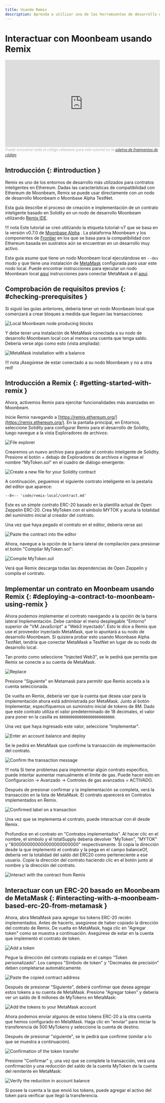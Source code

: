 ```yaml
---
title: Usando Remix
description: Aprenda a utilizar una de las herramientas de desarrollo de Ethereum más populares, Remix IDE, para interactuar con un nodo Moonbeam local.
---
```


# Interactuar con Moonbeam usando Remix

<style>.embed-container { position: relative; padding-bottom: 56.25%; height: 0; overflow: hidden; max-width: 100%; } .embed-container iframe, .embed-container object, .embed-container embed { position: absolute; top: 0; left: 0; width: 100%; height: 100%; }</style><div class='embed-container'><iframe src='https://www.youtube.com/embed//RT_f1-ga_n4' frameborder='0' allowfullscreen></iframe></div>
<style>.caption { font-family: Open Sans, sans-serif; font-size: 0.9em; color: rgba(170, 170, 170, 1); font-style: italic; letter-spacing: 0px; position: relative;}</style><div class='caption'>Puede encontrar todo el código relevante para este tutorial en la <a href="{{ config.site_url }}resources/code-snippets/">página de fragmentos de código</a></div>

## Introducción {: #introduction } 

Remix es uno de los entornos de desarrollo más utilizados para contratos inteligentes en Ethereum. Dadas las características de compatibilidad con Ethereum de Moonbeam, Remix se puede usar directamente con un nodo de desarrollo Moonbeam o Moonbase Alpha TestNet.

Esta guía describe el proceso de creación e implementación de un contrato inteligente basado en Solidity en un nodo de desarrollo Moonbeam utilizando [Remix IDE](https://remix.ethereum.org/). 

!!! nota
    Este tutorial se creó utilizando la etiqueta tutorial-v7 que se basa en la versión v0.7.0 de [Moonbase Alpha](https://github.com/PureStake/moonbeam/releases/tag/v0.7.0) . La plataforma Moonbeam y los componentes de [Frontier](https://github.com/paritytech/frontier) en los que se basa para la compatibilidad con Ethereum basada en sustratos aún se encuentran en un desarrollo muy activo.

Esta guía asume que tiene un nodo Moonbeam local ejecutándose en `--dev` modo y que tiene una instalación de [MetaMask](https://metamask.io/) configurada para usar este nodo local. Puede encontrar instrucciones para ejecutar un nodo Moonbeam local [aquí](/getting-started/local-node/setting-up-a-node/) instrucciones para conectar MetaMask a él [aquí](/getting-started/local-node/using-metamask/).

## Comprobación de requisitos previos {: #checking-prerequisites } 

Si siguió las guías anteriores, debería tener un nodo Moonbeam local que comenzará a crear bloques a medida que lleguen las transacciones:

![Local Moonbeam node producing blocks](/images/remix/using-remix-1.png)

Y debe tener una instalación de MetaMask conectada a su nodo de desarrollo Moonbeam local con al menos una cuenta que tenga saldo. Debería verse algo como esto (vista ampliada):

![MetaMask installation with a balance](/images/remix/using-remix-2.png)

!!! nota
   ¡Asegúrese de estar conectado a su nodo Moonbeam y no a otra red!

## Introducción a Remix {: #getting-started-with-remix } 

Ahora, activemos Remix para ejercitar funcionalidades más avanzadas en Moonbeam.

Inicie Remix navegando a [https://remix.ethereum.org/](https://remix.ethereum.org/). En la pantalla principal, en Entornos, seleccione Solidity para configurar Remix para el desarrollo de Solidity, luego navegue a la vista Exploradores de archivos:

![File explorer](/images/remix/using-remix-3.png)

Crearemos un nuevo archivo para guardar el contrato inteligente de Solidity. Presione el botón + debajo de Exploradores de archivos e ingrese el nombre "MyToken.sol" en el cuadro de diálogo emergente:

![Create a new file for your Solidity contract](/images/remix/using-remix-4.png)

A continuación, peguemos el siguiente contrato inteligente en la pestaña del editor que aparece:

```solidity
--8<-- 'code/remix-local/contract.md'
```

Este es un simple contrato ERC-20 basado en la plantilla actual de Open Zeppelin ERC-20. Crea MyToken con el símbolo MYTOK y acuña la totalidad del suministro inicial al creador del contrato.

Una vez que haya pegado el contrato en el editor, debería verse así:

![Paste the contract into the editor](/images/remix/using-remix-5.png)

Ahora, navegue a la opción de la barra lateral de compilación para presionar el botón "Compilar MyToken.sol":

![Compile MyToken.sol](/images/remix/using-remix-6.png)

Verá que Remix descarga todas las dependencias de Open Zeppelin y compila el contrato.

## Implementar un contrato en Moonbeam usando Remix {: #deploying-a-contract-to-moonbeam-using-remix } 

Ahora podemos implementar el contrato navegando a la opción de la barra lateral Implementación. Debe cambiar el menú desplegable "Entorno" superior de "VM JavaScript" a "Web3 inyectado". Esto le dice a Remix que use el proveedor inyectado MetaMask, que lo apuntará a su nodo de desarrollo Moonbeam. Si quisiera probar esto usando Moonbase Alpha TestNet, tendría que conectar MetaMask a TestNet en lugar de su nodo de desarrollo local.

Tan pronto como seleccione "Injected Web3", se le pedirá que permita que Remix se conecte a su cuenta de MetaMask.

![Replace](/images/remix/using-remix-7.png)

Presione "Siguiente" en Metamask para permitir que Remix acceda a la cuenta seleccionada.

De vuelta en Remix, debería ver que la cuenta que desea usar para la implementación ahora está administrada por MetaMask. Junto al botón Implementar, especifiquemos un suministro inicial de tokens de 8M. Dado que este contrato utiliza el valor predeterminado de 18 decimales, el valor para poner en la casilla es `8000000000000000000000000`.

Una vez que haya ingresado este valor, seleccione "Implementar".

![Enter an account balance and deploy](/images/remix/using-remix-8.png)

Se le pedirá en MetaMask que confirme la transacción de implementación del contrato.

![Confirm the transaction message](/images/remix/using-remix-9.png)

!!! nota
    Si tiene problemas para implementar algún contrato específico, puede intentar aumentar manualmente el límite de gas. Puede hacer esto en Configuración -> Avanzado -> Controles de gas avanzados = ACTIVADO.

Después de presionar confirmar y la implementación se completa, verá la transacción en la lista de MetaMask. El contrato aparecerá en Contratos implementados en Remix.

![Confirmed label on a transaction](/images/remix/using-remix-10.png)

Una vez que se implementa el contrato, puede interactuar con él desde Remix.

Profundice en el contrato en "Contratos implementados". Al hacer clic en el nombre, el símbolo y el totalSupply debería devolver "MyToken", "MYTOK" y "8000000000000000000000000" respectivamente. Si copia la dirección desde la que implementó el contrato y la pega en el campo balanceOf, debería ver la totalidad del saldo del ERC20 como perteneciente a ese usuario. Copie la dirección del contrato haciendo clic en el botón junto al nombre y la dirección del contrato.

![Interact with the contract from Remix](/images/remix/using-remix-11.png)

## Interactuar con un ERC-20 basado en Moonbeam de MetaMask {: #interacting-with-a-moonbeam-based-erc-20-from-metamask } 

Ahora, abra MetaMask para agregar los tokens ERC-20 recién implementados. Antes de hacerlo, asegúrese de haber copiado la dirección del contrato de Remix. De vuelta en MetaMask, haga clic en "Agregar token" como se muestra a continuación. Asegúrese de estar en la cuenta que implementó el contrato de token.

![Add a token](/images/remix/using-remix-12.png)

Pegue la dirección del contrato copiada en el campo "Token personalizado". Los campos "Símbolo de token" y "Decimales de precisión" deben completarse automáticamente.

![Paste the copied contract address](/images/remix/using-remix-13.png)

Después de presionar "Siguiente", deberá confirmar que desea agregar estos tokens a su cuenta de MetaMask. Presione "Agregar token" y debería ver un saldo de 8 millones de MyTokens en MetaMask:

![Add the tokens to your MetaMask account](/images/remix/using-remix-14.png)

Ahora podemos enviar algunos de estos tokens ERC-20 a la otra cuenta que hemos configurado en MetaMask. Haga clic en "enviar" para iniciar la transferencia de 500 MyTokens y seleccione la cuenta de destino.

Después de presionar "siguiente", se le pedirá que confirme (similar a lo que se muestra a continuación).

![Confirmation of the token transfer](/images/remix/using-remix-15.png)

Presione "Confirmar" y, una vez que se complete la transacción, verá una confirmación y una reducción del saldo de la cuenta MyToken de la cuenta del remitente en MetaMask:

![Verify the reduction in account balance](/images/remix/using-remix-16.png)

Si posee la cuenta a la que envió los tokens, puede agregar el activo del token para verificar que llegó la transferencia.

